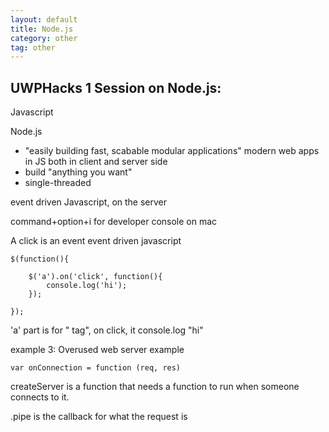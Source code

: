 ```yaml
---
layout: default
title: Node.js
category: other
tag: other
---
```


## UWPHacks 1 Session on Node.js:

Javascript

Node.js

- "easily building fast, scabable modular applications"
modern web apps in JS both in client and server side
- build "anything you want"
- single-threaded

event driven Javascript, on the server

command+option+i for developer console on mac

A click is an event
event driven javascript

```
$(function(){

	$('a').on('click', function(){
		console.log('hi');
	});

});
```

'a' part is for "<a> tag", on click, it console.log "hi"

example 3: Overused web server example  
```
var onConnection = function (req, res)
```
createServer is a function that needs a function to run when someone connects to it.

.pipe is the callback for what the request is
